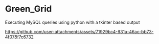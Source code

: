# Green_Grid
Executing MySQL queries using python with a tkinter based output



https://github.com/user-attachments/assets/71929bc4-831a-46ac-bb73-4f078f7c6732



